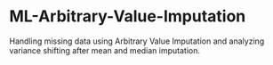 # ML-Arbitrary-Value-Imputation
Handling missing data using Arbitrary Value Imputation and analyzing variance shifting after mean and median imputation.
